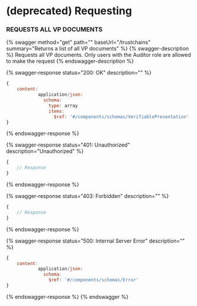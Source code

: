 # (deprecated) Requesting

### REQUESTS ALL VP DOCUMENTS

{% swagger method="get" path="" baseUrl="/trustchains" summary="Returns a list of all VP documents" %}
{% swagger-description %}
Requests all VP documents. Only users with the Auditor role are allowed to make the request
{% endswagger-description %}

{% swagger-response status="200: OK" description="" %}
```javascript
{
    content:
            application/json:
              schema:
                type: array
                items:
                  $ref: '#/components/schemas/VerifiablePresentation'
}
```
{% endswagger-response %}

{% swagger-response status="401: Unauthorized" description="Unauthorized" %}
```javascript
{
    // Response
}
```
{% endswagger-response %}

{% swagger-response status="403: Forbidden" description="" %}
```javascript
{
    // Response
}
```
{% endswagger-response %}

{% swagger-response status="500: Internal Server Error" description="" %}
```javascript
{
    content:
            application/json:
              schema:
                $ref: '#/components/schemas/Error'
}
```
{% endswagger-response %}
{% endswagger %}
